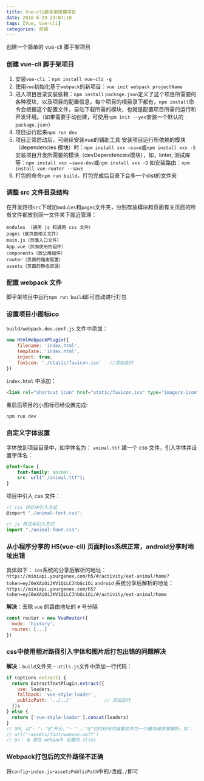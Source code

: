 ```yaml
---
title: Vue-cli脚手架搭建项目
date: 2018-6-29 23:07:10
tags: [Vue, Vue-cli]
categories: 前端
---
```


创建一个简单的 vue-cli 脚手架项目
<escape><!-- more --></escape>
### 创建 vue-cli 脚手架项目
1. 安装`vue-cli` ：`npm install vue-cli -g`
2. 使用`vue`初始化基于`webpack`的新项目：`vue init webpack projectName`
3. 进入项目目录安装依赖：`npm install`
 `package.json`定义了这个项目所需要的各种模块，以及项目的配置信息，每个项目的根目录下都有，`npm install`命令会根据这个配置文件，自动下载所需的模块，也就是配置项目所需的运行和开发环境。（如果需要手动创建，可使用`npm init --yes`安装一个默认的`package.json`）
4. 项目运行起来`npm run dev`
5. 项目正常启动后，可继续安装vue的辅助工具
安装项目运行所依赖的模块（dependencies 模块）时：`npm install xxx —save`或`npm install xxx -S`
安装项目开发所需要的模块（devDependencies模块），如，linter, 测试库等：`npm install xxx —save-dev`或`npm install xxx -D`
如安装路由：`npm install vue-router --save `
6. 打包的命令`npm run build`，打包完成后目录下会多一个dist的文件夹


### 调整 src 文件目录结构
在开发路径`src`下增加`modules`和`pages`文件夹，分别存放模块和页面有关页面的所有文件都放到同一文件夹下就近管理：
```
modules （通用 js 和通用 css 文件）
pages（放页面相关文件）
main.js（页面入口文件）
App.vue（页面使用的组件）
components（放公用组件）
router（页面的路由配置）
assets（页面的静态资源）
```

### 配置 webpack 文件
脚手架项目中运行`npm run build`即可自动进行打包

### 设置项目小图标ico
`build/webpack.dev.conf.js` 文件中添加：
```js
new HtmlWebpackPlugin({
	filename: 'index.html',
	template: 'index.html',
	inject: true,
	favicon: './static/favicon.ico'   //添加这行
})
```
`index.html` 中添加：
```html
<link rel="shortcut icon" href="static/favicon.ico" type="image/x-icon"/>
```

重启后项目的小图标已经设置完成:
```bash
npm run dev 
```

### 自定义字体设置
字体放到项目目录中，如字体名为： `animal.ttf`
建一个 css 文件，引入字体并设置字体名：
```css
@font-face {
	font-family: animal;
	src: url("./animal.ttf");    
}
```
项目中引入 css 文件：
```js
// css 样式中引入方式
@import "./animal-font.css";

// js 样式中引入方式
import "./animal-font.css";
```

### 从小程序分享的 H5(vue-cli) 页面时ios系统正常，android分享时地址出错
具体如下：
`ios`系统的分享后解析的地址：
`https://miniapi.yourgenex.com/h5/#/activity/eat-animal/home?token=eyJ0eXAiOiJKV1QiLCJhbGciOi`
`android` 系统分享后解析的地址：
`https://miniapi.yourgenex.com/h5?token=eyJ0eXAiOiJKV1QiLCJhbGciOi/#/activity/eat-animal/home`

**解决**：去除 `vue` 的路由地址的 `#` 号分隔
```js
const router = new VueRouter({
  mode: 'history',
  routes: [...]
})
```

### css中使用相对路径引入字体和图片后打包出错的问题解决
**解决**：`build`文件夹 - `utils.js`文件中添加一行代码：
```js
if (options.extract) {
  return ExtractTextPlugin.extract({
    use: loaders,
    fallback: 'vue-style-loader',
    publicPath: '../../'            // 添加这行
  })s
} else {
  return ['vue-style-loader'].concat(loaders)
}
// URL 以"~ "、"@"开头，"~ " 、"@"后的任何内容都会作为一个模块请求被解析，如：
// url('~assets/font/wanwan.woff')
// ps： @ 是在 webpack 设置的 alias
```

### Webpack打包后的文件路径不正确
将`config`-`index.js`-`assetsPublicPath`中的`/`改成`./`即可
